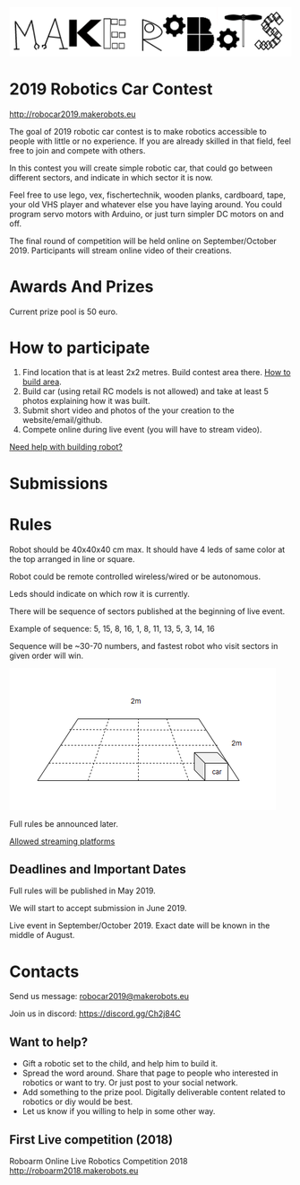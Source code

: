 
![makerobots.eu](/imgs/logo.png)


# 2019 Robotics Car Contest

<http://robocar2019.makerobots.eu>

The goal of 2019 robotic car contest is to make robotics accessible to people with little or no experience. If you are already skilled in that field, feel free to join and compete with others. 

In this contest you will create simple robotic car, that could go between different sectors, and indicate in which sector it is now.

Feel free to use lego, vex, fischertechnik, wooden planks, cardboard, tape, your old VHS player and whatever else you have laying around. You could program servo motors with Arduino, or just turn simpler DC motors on and off.

The final round of competition will be held online on September/October 2019. Participants will stream online video of their creations.




# Awards And Prizes

Current prize pool is 50 euro.

# How to participate 

1. Find location that is at least 2x2 metres. Build contest area there. [How to build area](build-area.md).
2. Build car (using retail RC models is not allowed) and take at least 5 photos explaining how it was built. 
3. Submit short video and photos of the your creation to the website/email/github.
4. Compete online during live event (you will have to stream video).

[Need help with building robot?](help.md)

# Submissions



# Rules 

Robot should be 40x40x40 cm max. It should have 4 leds of same color at the top arranged in line or square.

Robot could be remote controlled wireless/wired or be autonomous. 

Leds should indicate on which row it is currently. 

There will be sequence of sectors published at the beginning of live event. 

Example of sequence: 5, 15, 8, 16, 1, 8, 11, 13, 5, 3, 14, 16

Sequence will be ~30-70 numbers, and fastest robot who visit sectors in given order will win. 

![text](imgs/area-example.png)

Full rules be announced later.

[Allowed streaming platforms](allowed-streaming-platforms.md)


## Deadlines and Important Dates


Full rules will be published in May 2019.

We will start to accept submission in June 2019.

Live event in September/October 2019. Exact date will be known in the middle of August.


# Contacts

Send us message: <robocar2019@makerobots.eu>

Join us in discord: <https://discord.gg/Ch2j84C>



## Want to help?

- Gift a robotic set to the child, and help him to build it.
- Spread the word around. Share that page to people who interested in robotics or want to try. Or just post to your social network.
- Add something to the prize pool. Digitally deliverable content related to robotics or diy would be best. 
- Let us know if you willing to help in some other way.

## First Live competition (2018)

Roboarm Online Live Robotics Competition 2018 <http://roboarm2018.makerobots.eu>

